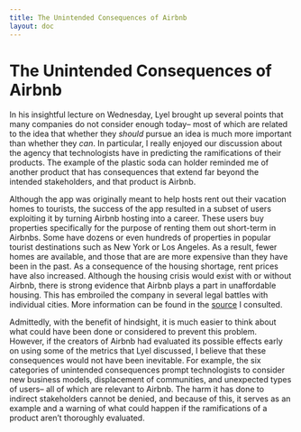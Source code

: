```yaml
---
title: The Unintended Consequences of Airbnb
layout: doc
---
```


# The Unintended Consequences of Airbnb

In his insightful lecture on Wednesday, Lyel brought up several points that many companies do not consider enough today– most of which are related to the idea that whether they *should* pursue an idea is much more important than whether they *can*. In particular, I really enjoyed our discussion about the agency that technologists have in predicting the ramifications of their products. The example of the plastic soda can holder reminded me of another product that has consequences that extend far beyond the intended stakeholders, and that product is Airbnb.

Although the app was originally meant to help hosts rent out their vacation homes to tourists, the success of the app resulted in a subset of users exploiting it by turning Airbnb hosting into a career. These users buy properties specifically for the purpose of renting them out short-term in Airbnbs. Some have dozens or even hundreds of properties in popular tourist destinations such as New York or Los Angeles. As a result, fewer homes are available, and those that are are more expensive than they have been in the past. As a consequence of the housing shortage, rent prices have also increased. Although the housing crisis would exist with or without Airbnb, there is strong evidence that Airbnb plays a part in unaffordable housing. This has embroiled the company in several legal battles with individual cities. More information can be found in the [source](https://www.businessinsider.com/airbnb-ban-makes-rents-housing-prices-drop-irvine-california-study-2023-11#:~:text=After%20Irvine's%20ban%20went%20into,up%20rents%20and%20home%20prices.) I consulted.

Admittedly, with the benefit of hindsight, it is much easier to think about what could have been done or considered to prevent this problem. However, if the creators of Airbnb had evaluated its possible effects early on using some of the metrics that Lyel discussed, I believe that these consequences would not have been inevitable. For example, the six categories of unintended consequences prompt technologists to consider new business models, displacement of communities, and unexpected types of users– all of which are relevant to Airbnb. The harm it has done to indirect stakeholders cannot be denied, and because of this, it serves as an example and a warning of what could happen if the ramifications of a product aren’t thoroughly evaluated. 
